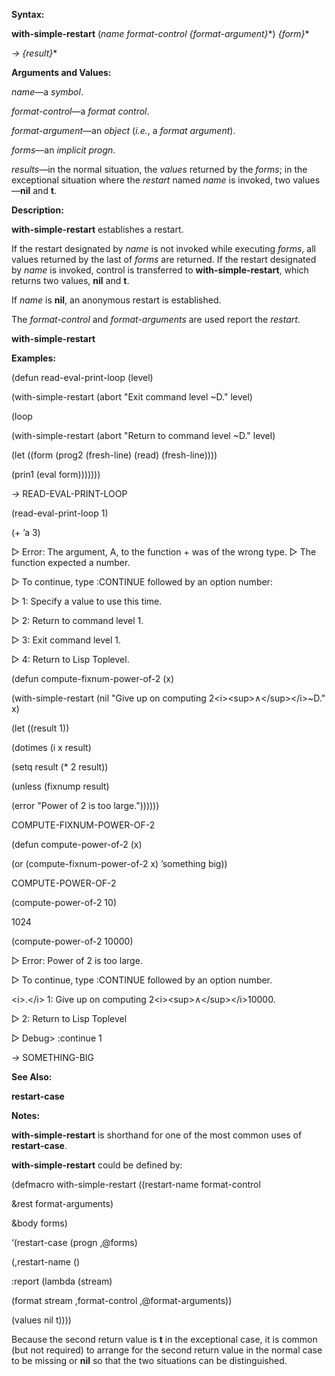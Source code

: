  

**Syntax:** 

**with-simple-restart** (*name format-control &#123;format-argument&#125;*\*) *&#123;form&#125;*\* 

*→ &#123;result&#125;*\* 

**Arguments and Values:** 

*name*—a *symbol*. 

*format-control*—a *format control*. 

*format-argument*—an *object* (*i.e.*, a *format argument*). 

*forms*—an *implicit progn*. 

*results*—in the normal situation, the *values* returned by the *forms*; in the exceptional situation where the *restart* named *name* is invoked, two values—**nil** and **t**. 

**Description:** 

**with-simple-restart** establishes a restart. 

If the restart designated by *name* is not invoked while executing *forms*, all values returned by the last of *forms* are returned. If the restart designated by *name* is invoked, control is transferred to **with-simple-restart**, which returns two values, **nil** and **t**. 

If *name* is **nil**, an anonymous restart is established. 

The *format-control* and *format-arguments* are used report the *restart*. 



 

 

**with-simple-restart** 

**Examples:** 

(defun read-eval-print-loop (level) 

(with-simple-restart (abort "Exit command level ~D." level) 

(loop 

(with-simple-restart (abort "Return to command level ~D." level) 

(let ((form (prog2 (fresh-line) (read) (fresh-line)))) 

(prin1 (eval form))))))) 

*→* READ-EVAL-PRINT-LOOP 

(read-eval-print-loop 1) 

(+ ’a 3) 

&#9655; Error: The argument, A, to the function + was of the wrong type. &#9655; The function expected a number. 

&#9655; To continue, type :CONTINUE followed by an option number: 

&#9655; 1: Specify a value to use this time. 

&#9655; 2: Return to command level 1. 

&#9655; 3: Exit command level 1. 

&#9655; 4: Return to Lisp Toplevel. 

(defun compute-fixnum-power-of-2 (x) 

(with-simple-restart (nil "Give up on computing 2&#60;i&#62;&#60;sup&#62;∧&#60;/sup&#62;&#60;/i&#62;~D." x) 

(let ((result 1)) 

(dotimes (i x result) 

(setq result (\* 2 result)) 

(unless (fixnump result) 

(error "Power of 2 is too large.")))))) 

COMPUTE-FIXNUM-POWER-OF-2 

(defun compute-power-of-2 (x) 

(or (compute-fixnum-power-of-2 x) ’something big)) 

COMPUTE-POWER-OF-2 

(compute-power-of-2 10) 

1024 

(compute-power-of-2 10000) 

&#9655; Error: Power of 2 is too large. 

&#9655; To continue, type :CONTINUE followed by an option number. 

&#60;i&#62;.&#60;/i&#62; 1: Give up on computing 2&#60;i&#62;&#60;sup&#62;∧&#60;/sup&#62;&#60;/i&#62;10000. 

&#9655; 2: Return to Lisp Toplevel 

&#9655; Debug&#62; :continue 1 

*→* SOMETHING-BIG 

**See Also:** 

**restart-case** 

**Notes:** 

**with-simple-restart** is shorthand for one of the most common uses of **restart-case**. 

 

 

**with-simple-restart** could be defined by: 

(defmacro with-simple-restart ((restart-name format-control 

&rest format-arguments) 

&body forms) 

‘(restart-case (progn ,@forms) 

(,restart-name () 

:report (lambda (stream) 

(format stream ,format-control ,@format-arguments)) 

(values nil t)))) 

Because the second return value is **t** in the exceptional case, it is common (but not required) to arrange for the second return value in the normal case to be missing or **nil** so that the two situations can be distinguished. 

